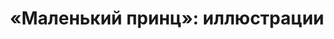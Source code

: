 ---
title: '«Маленький принц»: иллюстрации'
titleEnglish: 'The Little Prince: illustrations'
# dateStart: 2020
dateEnd: 2023
images: [
    'обложка.png',
    'барашки.jpg',
    'баобабы.jpg',
    'мп_и_роза.jpg',
    'мп_и_фонарщик.jpg',
    'лис_и_мп.jpg',
    'разговор_со_змеёй.jpg',
]
extra: 'Цифровая графика'
size: '35×21 cm / 33×21cm'
# display: false
# text: ''
---